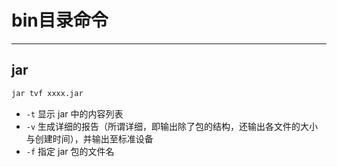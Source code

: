 # bin目录命令

---

## jar

```sh
jar tvf xxxx.jar
```

- `-t` 显示 jar 中的内容列表
- `-v` 生成详细的报告（所谓详细，即输出除了包的结构，还输出各文件的大小与创建时间），并输出至标准设备
- `-f` 指定 jar 包的文件名